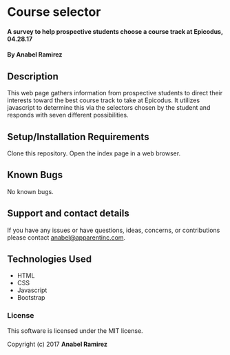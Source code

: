# Course selector

#### A survey to help prospective students choose a course track at Epicodus, 04.28.17

#### **By Anabel Ramirez**

## Description

This web page gathers information from prospective students to direct their interests toward the best course track to take at Epicodus.
It utilizes javascript to determine this via the selectors chosen by the student and responds with seven different possibilities.

## Setup/Installation Requirements

Clone this repository.
Open the index page in a web browser.

## Known Bugs

No known bugs.

## Support and contact details

If you have any issues or have questions, ideas, concerns, or contributions please contact anabel@apparentinc.com. 

## Technologies Used

* HTML
* CSS
* Javascript
* Bootstrap

### License
This software is licensed under the MIT license.

Copyright (c) 2017 **Anabel Ramirez**
